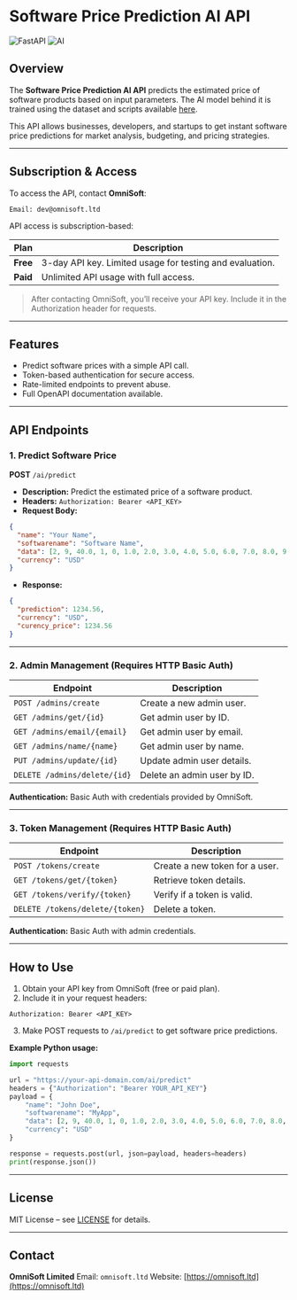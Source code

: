 # Software Price Prediction AI API

![FastAPI](https://img.shields.io/badge/FastAPI-Ready-brightgreen) ![AI](https://img.shields.io/badge/AI-Prediction-blue)

## Overview

The **Software Price Prediction AI API** predicts the estimated price of software products based on input parameters. The AI model behind it is trained using the dataset and scripts available [here](https://github.com/OmniSoft-Limited/price-prediction-model/tree/main).

This API allows businesses, developers, and startups to get instant software price predictions for market analysis, budgeting, and pricing strategies.

---

## Subscription & Access

To access the API, contact **OmniSoft**:

```
Email: dev@omnisoft.ltd
```

API access is subscription-based:

| Plan     | Description                                              |
| -------- | -------------------------------------------------------- |
| **Free** | 3-day API key. Limited usage for testing and evaluation. |
| **Paid** | Unlimited API usage with full access.                    |

> After contacting OmniSoft, you’ll receive your API key. Include it in the Authorization header for requests.

---

## Features

* Predict software prices with a simple API call.
* Token-based authentication for secure access.
* Rate-limited endpoints to prevent abuse.
* Full OpenAPI documentation available.

---

## API Endpoints

### 1. **Predict Software Price**

**POST** `/ai/predict`

* **Description:** Predict the estimated price of a software product.
* **Headers:** `Authorization: Bearer <API_KEY>`
* **Request Body:**

```json
{
  "name": "Your Name",
  "softwarename": "Software Name",
  "data": [2, 9, 40.0, 1, 0, 1.0, 2.0, 3.0, 4.0, 5.0, 6.0, 7.0, 8.0, 9.0, 8.0],
  "currency": "USD"
}
```

* **Response:**

```json
{
  "prediction": 1234.56,
  "currency": "USD",
  "curency_price": 1234.56
}
```

---

### 2. **Admin Management** (Requires HTTP Basic Auth)

| Endpoint                     | Description                 |
| ---------------------------- | --------------------------- |
| `POST /admins/create`        | Create a new admin user.    |
| `GET /admins/get/{id}`       | Get admin user by ID.       |
| `GET /admins/email/{email}`  | Get admin user by email.    |
| `GET /admins/name/{name}`    | Get admin user by name.     |
| `PUT /admins/update/{id}`    | Update admin user details.  |
| `DELETE /admins/delete/{id}` | Delete an admin user by ID. |

**Authentication:** Basic Auth with credentials provided by OmniSoft.

---

### 3. **Token Management** (Requires HTTP Basic Auth)

| Endpoint                        | Description                    |
| ------------------------------- | ------------------------------ |
| `POST /tokens/create`           | Create a new token for a user. |
| `GET /tokens/get/{token}`       | Retrieve token details.        |
| `GET /tokens/verify/{token}`    | Verify if a token is valid.    |
| `DELETE /tokens/delete/{token}` | Delete a token.                |

**Authentication:** Basic Auth with admin credentials.

---

## How to Use

1. Obtain your API key from OmniSoft (free or paid plan).
2. Include it in your request headers:

```
Authorization: Bearer <API_KEY>
```

3. Make POST requests to `/ai/predict` to get software price predictions.

**Example Python usage:**

```python
import requests

url = "https://your-api-domain.com/ai/predict"
headers = {"Authorization": "Bearer YOUR_API_KEY"}
payload = {
    "name": "John Doe",
    "softwarename": "MyApp",
    "data": [2, 9, 40.0, 1, 0, 1.0, 2.0, 3.0, 4.0, 5.0, 6.0, 7.0, 8.0, 9.0, 8.0],
    "currency": "USD"
}

response = requests.post(url, json=payload, headers=headers)
print(response.json())
```

---

## License

MIT License – see [LICENSE](LICENSE) for details.

---

## Contact

**OmniSoft Limited**
Email: `omnisoft.ltd`
Website: [https://omnisoft.ltd](https://omnisoft.ltd)

